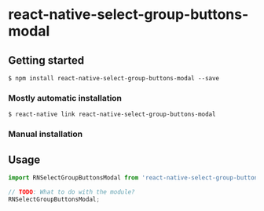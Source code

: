 
# react-native-select-group-buttons-modal

## Getting started

`$ npm install react-native-select-group-buttons-modal --save`

### Mostly automatic installation

`$ react-native link react-native-select-group-buttons-modal`

### Manual installation


## Usage
```javascript
import RNSelectGroupButtonsModal from 'react-native-select-group-buttons-modal';

// TODO: What to do with the module?
RNSelectGroupButtonsModal;
```
  